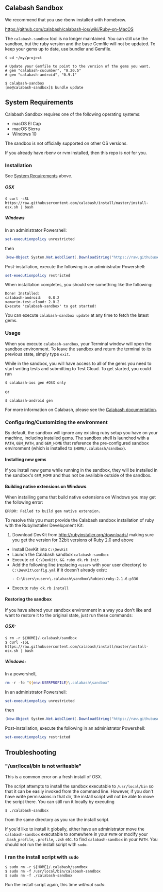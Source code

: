 ## Calabash Sandbox

We recommend that you use rbenv installed with homebrew.

https://github.com/calabash/calabash-ios/wiki/Ruby-on-MacOS

The `calabash-sandbox` tool is no longer maintained. You can still use the
sandbox, but the ruby version and the base Gemfile will not be updated.
To keep your gems up to date, use bundler and Gemfile.

```
$ cd ~/my/project

# Update your Gemfile to point to the version of the gems you want.
# gem "calabash-cucumber", "0.20.5"
# gem "calabash-android", "0.9.1"

$ calabash-sandbox
[me@calabash-sandbox]$ bundle update
```

## System Requirements

Calabash Sandbox requires one of the following operating systems:

- macOS El Cap
- macOS Sierra
- Windows 10

The sandbox is not officially supported on other OS versions.

If you already have rbenv or rvm installed, then this repo is _not_ for you.

### Installation

See [System Requirements](https://github.com/calabash/install#system-requirements) above.

##### OSX
```shell
$ curl -sSL https://raw.githubusercontent.com/calabash/install/master/install-osx.sh | bash
```

##### Windows

In an administrator Powershell:

```powershell
set-executionpolicy unrestricted
```

then
```powershell
(New-Object System.Net.WebClient).DownloadString("https://raw.githubusercontent.com/calabash/install/master/install-windows.ps1") | iex
```

Post-installation, execute the following in an administrator Powershell:
```powershell
set-executionpolicy restricted
```

When installation completes, you should see something like the following:

```shell
Done! Installed:
calabash-android:   0.8.2
xamarin-test-cloud: 2.0.2
Execute 'calabash-sandbox' to get started!
```

You can execute `calabash-sandbox update` at any time to fetch the latest gems.

### Usage

When you execute `calabash-sandbox`, your Terminal window will open the
sandbox environment. To leave the sandbox and return the terminal to its
previous state, simply type `exit`.

While in the sandbox, you will have access to all of the gems you need to
start writing tests and submitting to Test Cloud. To get started, you could
run

```shell
$ calabash-ios gen #OSX only
```

or

```shell
$ calabash-android gen
```

For more information on Calabash, please see the [Calabash documentation](http://developer.xamarin.com/guides/testcloud/calabash/).

### Configuring/Customizing the environment

By default, the sandbox will ignore any existing ruby setup you have on your
machine, including installed gems. The sandbox shell is launched with a `PATH`,
`GEM_PATH`, and `GEM_HOME` that reference the pre-configured sandbox environment
(which is installed to `$HOME/.calabash/sandbox`).

#### Installing new gems

If you install new gems while running in the sandbox, they will be installed
in the sandbox's `GEM_HOME` and thus not be available outside of the sandbox.

#### Building native extensions on Windows

When installing gems that build native extensions on Windows you may get the following error:

```shell
ERROR: Failed to build gem native extension.
```

To resolve this you must provide the Calabash sandbox installation of ruby with the RubyInstaller Development Kit:

1. Download DevKit from http://rubyinstaller.org/downloads/ making sure you get the version for 32bit versions of Ruby 2.0 and above
- Install DevKit into `C:\DevKit`
- Launch the Calabash sandbox `calabash-sandbox`
- Execute `cd C:\DevKit\ && ruby dk.rb init`
- Add the following line (replacing `<user>` with your user directory) to `C:\DevKit\config.yml` if it doesn’t already exist:
  ```
  - C:\Users\<user>\.calabash\sandbox\Rubies\ruby-2.1.6-p336
  ```
- Execute `ruby dk.rb install`

#### Restoring the sandbox

If you have altered your sandbox environment in a way you don't like and want
to restore it to the original state, just run these commands:

##### OSX:
```shell
$ rm -r ${HOME}/.calabash/sandbox
$ curl -sSL https://raw.githubusercontent.com/calabash/install/master/install-osx.sh | bash
```

##### Windows:
In a powershell,
```powershell
rm -r -fo "${env:USERPROFILE}\.calabash\sandbox"
```

In an administrator Powershell:

```powershell
set-executionpolicy unrestricted
```

then
```powershell
(New-Object System.Net.WebClient).DownloadString("https://raw.githubusercontent.com/calabash/install/master/install-windows.ps1") | iex
```

Post-installation, execute the following in an administrator Powershell:
```powershell
set-executionpolicy restricted
```


## Troubleshooting

### "/usr/local/bin is not writeable"

This is a common error on a fresh install of OSX.

The script attempts to install the sandbox executable to `/usr/local/bin` so that
it can be easily invoked from the command line. However, if you don't have
write permissions in that dir, the install script will not be able to move
the script there. You can still run it locally by executing

```shell
$ ./calabash-sandbox
```

from the same directory as you ran the install script.

If you'd like to install it globally, either have an administrator move the
`calabash-sandbox` executable to somewhere in your `PATH` or modify your
`.bash_profile`, `.profile`, `.zsh` etc. to find `calabash-sandbox` in your
`PATH`.  You should not run the install script with `sudo`.

### I ran the install script with `sudo`


```shell
$ sudo rm -r ${HOME}/.calabash/sandbox
$ sudo rm -f /usr/local/bin/calabash-sandbox
$ sudo rm -f ./calabash-sandbox
```

Run the install script again, this time _without sudo_.
